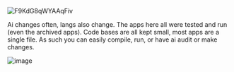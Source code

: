 
![F9KdG8qWYAAqFiv](https://github.com/user-attachments/assets/0e1c4a74-b9e8-4442-bb9b-3dc5817d9604)


Ai changes often, langs also change. The apps here all were tested and run (even the archived apps). Code bases are all kept small, most apps are a single file. As such you can easily compile, run, or have ai audit or make changes. 




![image](https://github.com/user-attachments/assets/cbc7243c-9122-4c40-9c0e-536a0c2959bd)




